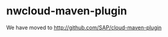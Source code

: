 nwcloud-maven-plugin
====================

We have moved to http://github.com/SAP/cloud-maven-plugin
